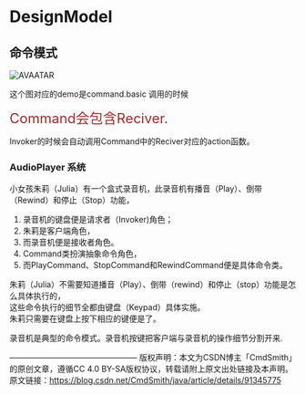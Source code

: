 # DesignModel 
## 命令模式

![AVAATAR](https://img-blog.csdnimg.cn/20190606104432132.png?x-oss-process=image/watermark,type_ZmFuZ3poZW5naGVpdGk,shadow_10,text_aHR0cHM6Ly9ibG9nLmNzZG4ubmV0L0NtZFNtaXRo,size_16,color_FFFFFF,t_70)

这个图对应的demo是command.basic 调用的时候

<font color=#A52A2A size=5 >Command会包含Reciver.</font>

Invoker的时候会自动调用Command中的Reciver对应的action函数。

### AudioPlayer 系统

小女孩朱莉（Julia）有一个盒式录音机，此录音机有播音（Play）、倒带（Rewind）和停止（Stop）功能，<br>
1. 录音机的键盘便是请求者（Invoker)角色；
2. 朱莉是客户端角色，
3. 而录音机便是接收者角色。
4. Command类扮演抽象命令角色，
5. 而PlayCommand、StopCommand和RewindCommand便是具体命令类。

朱莉（Julia）不需要知道播音（Play）、倒带（rewind）和停止（stop）功能是怎么具体执行的，<br>
这些命令执行的细节全都由键盘（Keypad）具体实施。<br>
朱莉只需要在键盘上按下相应的键便是了。<br>

录音机是典型的命令模式。录音机按键把客户端与录音机的操作细节分割开来.<br>

————————————————
版权声明：本文为CSDN博主「CmdSmith」的原创文章，遵循CC 4.0 BY-SA版权协议，转载请附上原文出处链接及本声明。
原文链接：https://blog.csdn.net/CmdSmith/java/article/details/91345775



